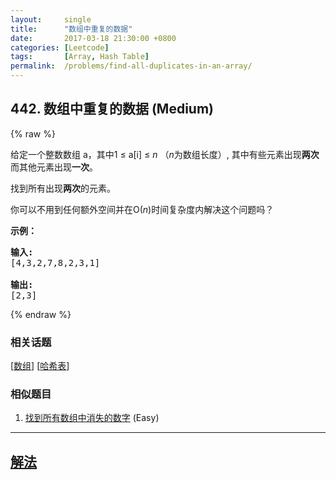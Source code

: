 ```yaml
---
layout:     single
title:      "数组中重复的数据"
date:       2017-03-18 21:30:00 +0800
categories: [Leetcode]
tags:       [Array, Hash Table]
permalink:  /problems/find-all-duplicates-in-an-array/
---
```


## 442. 数组中重复的数据 (Medium)

{% raw %}

<p>给定一个整数数组 a，其中1 &le; a[i] &le; <em>n</em> （<em>n</em>为数组长度）, 其中有些元素出现<strong>两次</strong>而其他元素出现<strong>一次</strong>。</p>

<p>找到所有出现<strong>两次</strong>的元素。</p>

<p>你可以不用到任何额外空间并在O(<em>n</em>)时间复杂度内解决这个问题吗？</p>

<p><strong>示例：</strong></p>

<pre>
<strong>输入:</strong>
[4,3,2,7,8,2,3,1]

<strong>输出:</strong>
[2,3]
</pre>

{% endraw %}

### 相关话题
  [[数组](https://github.com/openset/leetcode/tree/master/tag/array/README.md)]
  [[哈希表](https://github.com/openset/leetcode/tree/master/tag/hash-table/README.md)]

### 相似题目
  1. [找到所有数组中消失的数字](/problems/find-all-numbers-disappeared-in-an-array) (Easy)

---

## [解法](https://github.com/openset/leetcode/tree/master/problems/find-all-duplicates-in-an-array)
